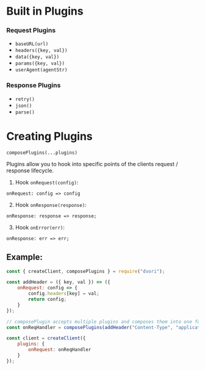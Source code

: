 # Built in Plugins

### Request Plugins

-   `baseURL(url)`
-   `headers({key, val})`
-   `data({key, val})`
-   `params({key, val})`
-   `userAgent(agentStr)`

### Response Plugins

-   `retry()`
-   `json()`
-   `parse()`

# Creating Plugins

`composePlugins(...plugins)`

Plugins allow you to hook into specific points of the clients request / response lifecycle.

1. Hook `onRequest(config)`:

`onRequest: config => config`

2. Hook `onResponse(response)`:

`onResponse: response => response;`

3. Hook `onError(err)`:

`onResponse: err => err;`

## Example:

```js
const { createClient, composePlugins } = require("dvori");

const addHeader = ({ key, val }) => ({
	onRequest: config => {
		config.headers[key] = val;
		return config;
	}
});

// composePlugin accepts multiple plugins and composes them into one function
const onReqHandler = composePlugins(addHeader("Content-Type", "application/json"));

const client = createClient({
	plugins: {
		onRequest: onReqHandler
	}
});
```
